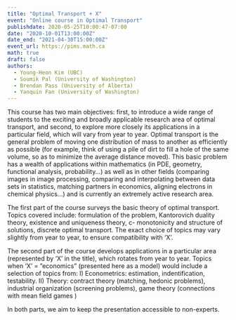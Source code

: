 ```yaml
---
title: "Optimal Transport + X"
event: "Online course in Optimal Transport"
publishdate: 2020-05-25T10:00:47-07:00
date: "2020-10-01T13:00:00Z"
date_end: "2021-04-30T15:00:00Z"
event_url: https://pims.math.ca
math: true
draft: false
authors:
  - Young-Heon Kim (UBC)
  - Soumik Pal (University of Washington)
  - Brendan Pass (University of Alberta)
  - Yanquin Fan (University of Washington)
---
```


This course has two main objectives: first, to introduce a wide range of
students to the exciting and broadly applicable research area of optimal
transport, and second, to explore more closely its applications in a particular
field, which will vary from year to year. Optimal transport is the general
problem of moving one distribution of mass to another as efficiently as
possible (for example, think of using a pile of dirt to fill a hole of the same
volume, so as to minimize the average distance moved). This basic problem has a
wealth of applications within mathematics (in PDE, geometry, functional
analysis, probability…) as well as in other fields (comparing images in image
processing, comparing and interpolating between data sets in statistics,
matching partners in economics, aligning electrons in chemical physics…) and is
currently an extremely active research area.

The first part of the course surveys the basic theory of optimal transport.
Topics covered include: formulation of the problem, Kantorovich duality theory,
existence and uniqueness theory, c- monotonicity and structure of solutions,
discrete optimal transport. The exact choice of topics may vary slightly from
year to year, to ensure compatibility with ‘X’.

The second part of the course develops applications in a particular area
(represented by ‘X’ in the title), which rotates from year to year. Topics when
‘X’ = ”economics” (presented here as a model) would include a selection of
topics from: I) Econometrics: estimation, indentification, testability.  II)
Theory: contract theory (matching, hedonic problems), industrial organization
(screening problems), game theory (connections with mean field games )

In both parts, we aim to keep the presentation accessible to non-experts.
